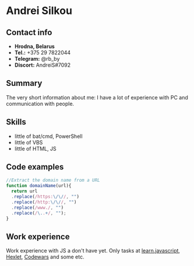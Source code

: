 # Andrei Silkou

## Contact info
+ **Hrodna, Belarus**
+ **Tel.:** +375 29 7822044
+ **Telegram:** @rb_by
+ **Discort:** AndreiS#7092  

## Summary  
The very short information about me: I have a lot of experience with PC and communication with people.  

## Skills
+ little of bat/cmd, PowerShell
+ little of VBS
+ little of HTML, JS  

## Code examples
```javascript
//Extract the domain name from a URL
function domainName(url){
  return url
  .replace(/https:\/\//, "")
  .replace(/http:\/\//, "")
  .replace(/www./, "")
  .replace(/\..+/, "");
}
```

## Work experience
Work experience with JS a don't have yet. Only tasks at [learn.javascript](learn.javascript.ru  "site learn.javascript"), [Hexlet](hexlet.io "site Hexlet"), [Codewars](codewars.com "site Codewars") and some etc.

